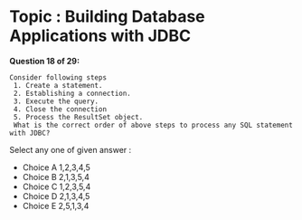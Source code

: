 Topic : Building Database Applications with JDBC
================================================
**Question 18 of 29:**
```
Consider following steps
 1. Create a statement.
 2. Establishing a connection.
 3. Execute the query.
 4. Close the connection
 5. Process the ResultSet object.
 What is the correct order of above steps to process any SQL statement with JDBC?
```

Select any one of given answer :
- Choice A 1,2,3,4,5
- Choice B 2,1,3,5,4
- Choice C 1,2,3,5,4
- Choice D 2,1,3,4,5
- Choice E 2,5,1,3,4

